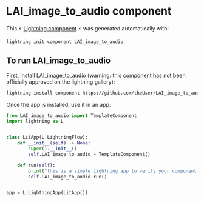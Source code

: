 # LAI_image_to_audio component

This ⚡ [Lightning component](lightning.ai) ⚡ was generated automatically with:

```bash
lightning init component LAI_image_to_audio
```

## To run LAI_image_to_audio

First, install LAI_image_to_audio (warning: this component has not been officially approved on the lightning gallery):

```bash
lightning install component https://github.com/theUser/LAI_image_to_audio
```

Once the app is installed, use it in an app:

```python
from LAI_image_to_audio import TemplateComponent
import lightning as L


class LitApp(L.LightningFlow):
    def __init__(self) -> None:
        super().__init__()
        self.LAI_image_to_audio = TemplateComponent()

    def run(self):
        print("this is a simple Lightning app to verify your component is working as expected")
        self.LAI_image_to_audio.run()


app = L.LightningApp(LitApp())
```
